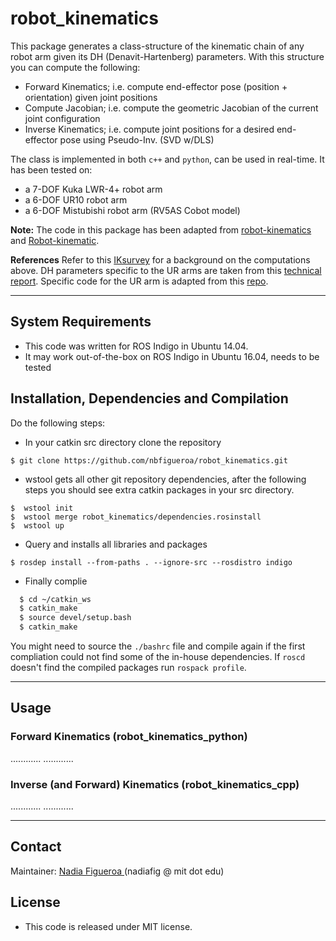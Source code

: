 # robot_kinematics

This package generates a class-structure of the kinematic chain of any robot arm given its DH (Denavit-Hartenberg) parameters. With this structure you can compute the following:
- Forward Kinematics; i.e. compute end-effector pose (position + orientation) given joint positions
- Compute Jacobian; i.e. compute the geometric Jacobian of the current joint configuration
- Inverse Kinematics; i.e. compute joint positions for a desired end-effector pose using Pseudo-Inv. (SVD w/DLS)

The class is implemented in both `c++` and `python`, can be used in real-time. It has been tested on: 
 * a 7-DOF Kuka LWR-4+ robot arm
 * a 6-DOF UR10 robot arm 
 * a 6-DOF Mistubishi robot arm (RV5AS Cobot model)

**Note:** The code in this package has been adapted from [robot-kinematics](https://github.com/epfl-lasa/robot-kinematics) and [Robot-kinematic](https://github.com/epfl-lasa/Robot-kinematic).

**References** Refer to this [IKsurvey](https://www.math.ucsd.edu/~sbuss/ResearchWeb/ikmethods/iksurvey.pdf) for a background on the computations above. DH parameters specific to the UR arms are taken from this [technical report](https://smartech.gatech.edu/bitstream/handle/1853/50782/ur_kin_tech_report_1.pdf). Specific code for the UR arm is adapted from this [repo](https://github.com/mc-capolei/python-Universal-robot-kinematics).

---
## System Requirements
* This code was written for ROS Indigo in Ubuntu 14.04.
* It may work out-of-the-box on ROS Indigo in Ubuntu 16.04, needs to be tested

## Installation, Dependencies and Compilation
Do the following steps:
* In your catkin src directory clone the repository
```
$ git clone https://github.com/nbfigueroa/robot_kinematics.git
```
* wstool gets all other git repository dependencies, after the following steps you should see extra catkin 
  packages in your src directory.
```
$  wstool init
$  wstool merge robot_kinematics/dependencies.rosinstall 
$  wstool up 
```
* Query and installs all libraries and packages 
```
$ rosdep install --from-paths . --ignore-src --rosdistro indigo 
```
* Finally complie
```bash
  $ cd ~/catkin_ws
  $ catkin_make
  $ source devel/setup.bash
  $ catkin_make
```
  You might need to source the `./bashrc` file and compile again if the first compliation could not find some of the in-house dependencies. If `roscd` doesn't find the compiled packages run `rospack profile`.

---
## Usage

### Forward Kinematics (robot_kinematics_python)
............
............

### Inverse (and Forward) Kinematics (robot_kinematics_cpp)
............
............

---
## Contact
Maintainer: [Nadia Figueroa ](https://nbfigueroa.github.io/)(nadiafig @ mit dot edu)

## License
- This code is released under MIT license.

